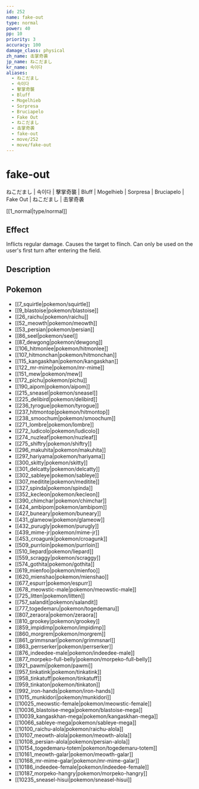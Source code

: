 ```yaml
---
id: 252
name: fake-out
type: normal
power: 40
pp: 10
priority: 3
accuracy: 100
damage_class: physical
zh_name: 击掌奇袭
jp_name: ねこだまし
kr_name: 속이다
aliases:
  - ねこだまし
  - 속이다
  - 擊掌奇襲
  - Bluff
  - Mogelhieb
  - Sorpresa
  - Bruciapelo
  - Fake Out
  - ねこだまし
  - 击掌奇袭
  - fake-out
  - move/252
  - move/fake-out
---
```

# fake-out
    
ねこだまし | 속이다 | 擊掌奇襲 | Bluff | Mogelhieb | Sorpresa | Bruciapelo | Fake Out | ねこだまし | 击掌奇袭

[[1_normal|type/normal]]

## Effect

Inflicts regular damage.  Causes the target to flinch.  Can only be used on the user's first turn after entering the field.

## Description



## Pokemon

- [[7_squirtle|pokemon/squirtle]]
- [[9_blastoise|pokemon/blastoise]]
- [[26_raichu|pokemon/raichu]]
- [[52_meowth|pokemon/meowth]]
- [[53_persian|pokemon/persian]]
- [[86_seel|pokemon/seel]]
- [[87_dewgong|pokemon/dewgong]]
- [[106_hitmonlee|pokemon/hitmonlee]]
- [[107_hitmonchan|pokemon/hitmonchan]]
- [[115_kangaskhan|pokemon/kangaskhan]]
- [[122_mr-mime|pokemon/mr-mime]]
- [[151_mew|pokemon/mew]]
- [[172_pichu|pokemon/pichu]]
- [[190_aipom|pokemon/aipom]]
- [[215_sneasel|pokemon/sneasel]]
- [[225_delibird|pokemon/delibird]]
- [[236_tyrogue|pokemon/tyrogue]]
- [[237_hitmontop|pokemon/hitmontop]]
- [[238_smoochum|pokemon/smoochum]]
- [[271_lombre|pokemon/lombre]]
- [[272_ludicolo|pokemon/ludicolo]]
- [[274_nuzleaf|pokemon/nuzleaf]]
- [[275_shiftry|pokemon/shiftry]]
- [[296_makuhita|pokemon/makuhita]]
- [[297_hariyama|pokemon/hariyama]]
- [[300_skitty|pokemon/skitty]]
- [[301_delcatty|pokemon/delcatty]]
- [[302_sableye|pokemon/sableye]]
- [[307_meditite|pokemon/meditite]]
- [[327_spinda|pokemon/spinda]]
- [[352_kecleon|pokemon/kecleon]]
- [[390_chimchar|pokemon/chimchar]]
- [[424_ambipom|pokemon/ambipom]]
- [[427_buneary|pokemon/buneary]]
- [[431_glameow|pokemon/glameow]]
- [[432_purugly|pokemon/purugly]]
- [[439_mime-jr|pokemon/mime-jr]]
- [[453_croagunk|pokemon/croagunk]]
- [[509_purrloin|pokemon/purrloin]]
- [[510_liepard|pokemon/liepard]]
- [[559_scraggy|pokemon/scraggy]]
- [[574_gothita|pokemon/gothita]]
- [[619_mienfoo|pokemon/mienfoo]]
- [[620_mienshao|pokemon/mienshao]]
- [[677_espurr|pokemon/espurr]]
- [[678_meowstic-male|pokemon/meowstic-male]]
- [[725_litten|pokemon/litten]]
- [[757_salandit|pokemon/salandit]]
- [[777_togedemaru|pokemon/togedemaru]]
- [[807_zeraora|pokemon/zeraora]]
- [[810_grookey|pokemon/grookey]]
- [[859_impidimp|pokemon/impidimp]]
- [[860_morgrem|pokemon/morgrem]]
- [[861_grimmsnarl|pokemon/grimmsnarl]]
- [[863_perrserker|pokemon/perrserker]]
- [[876_indeedee-male|pokemon/indeedee-male]]
- [[877_morpeko-full-belly|pokemon/morpeko-full-belly]]
- [[921_pawmi|pokemon/pawmi]]
- [[957_tinkatink|pokemon/tinkatink]]
- [[958_tinkatuff|pokemon/tinkatuff]]
- [[959_tinkaton|pokemon/tinkaton]]
- [[992_iron-hands|pokemon/iron-hands]]
- [[1015_munkidori|pokemon/munkidori]]
- [[10025_meowstic-female|pokemon/meowstic-female]]
- [[10036_blastoise-mega|pokemon/blastoise-mega]]
- [[10039_kangaskhan-mega|pokemon/kangaskhan-mega]]
- [[10066_sableye-mega|pokemon/sableye-mega]]
- [[10100_raichu-alola|pokemon/raichu-alola]]
- [[10107_meowth-alola|pokemon/meowth-alola]]
- [[10108_persian-alola|pokemon/persian-alola]]
- [[10154_togedemaru-totem|pokemon/togedemaru-totem]]
- [[10161_meowth-galar|pokemon/meowth-galar]]
- [[10168_mr-mime-galar|pokemon/mr-mime-galar]]
- [[10186_indeedee-female|pokemon/indeedee-female]]
- [[10187_morpeko-hangry|pokemon/morpeko-hangry]]
- [[10235_sneasel-hisui|pokemon/sneasel-hisui]]

